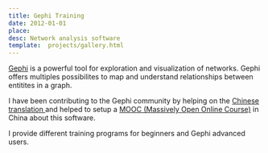 ```yaml
---
title: Gephi Training
date: 2012-01-01
place:
desc: Network analysis software
template:  projects/gallery.html
---
```


[Gephi](http://gephi.org) is a powerful tool for exploration and visualization of networks. Gephi offers multiples possibilites to map and understand relationships between entitites in a graph.

I have been contributing to the Gephi community by helping on the [Chinese translation ](https://gephi.org/tag/release/) and helped to setup a  [MOOC (Massively Open Online Course)](http://udemy.com/gephi) in China about this software.

I provide different training programs for beginners and Gephi advanced users.
